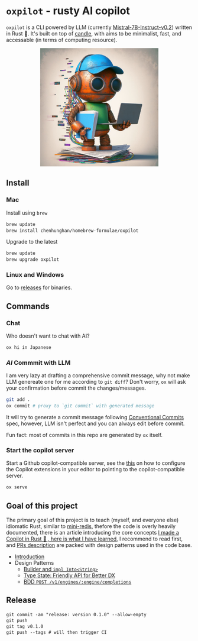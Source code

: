 # `oxpilot` - rusty AI copilot

`oxpilot` is a CLI powered by LLM (currently [Mistral-7B-Instruct-v0.2](https://huggingface.co/mistralai/Mistral-7B-Instruct-v0.2)) written in Rust 🦀. It's built on top of [candle](https://github.com/huggingface/candle), with aims to be minimalist, fast, and accessable (in terms of computing resource).

<p align="center">
  <img src="./doc/img/rusty-copilot.jpeg" width="320" height="320" alt="A rusty programming copilot" />
</p>

## Install

### Mac

Install using `brew`

```sh
brew update
brew install chenhunghan/homebrew-formulae/oxpilot
```

Upgrade to the latest

```sh
brew update
brew upgrade oxpilot
```

### Linux and Windows

Go to [releases](https://github.com/chenhunghan/oxpilot/releases) for binaries.

## Commands

### Chat

Who doesn't want to chat with AI?

```sh
ox hi in Japanese
```

### **_AI_** Commmit with LLM

I am very lazy at drafting a comprehensive commit message, why not make LLM genereate one for me according to `git diff`? Don't worry, `ox` will ask your confirmation before commit the changes/messages.

```sh
git add .
ox commit # proxy to `git commit` with generated message
```

It will try to generate a commit message following [Conventional Commits](https://www.conventionalcommits.org/en/v1.0.0/) spec, however, LLM isn't perfect and you can always edit before commit.

Fun fact: most of commits in this repo are generated by `ox` itself.

### Start the copilot server

Start a Github copilot-compatible server, see the [this](https://dev.to/chenhunghan/use-code-llama-and-other-open-llms-as-drop-in-replacement-for-copilot-code-completion-58hg) on how to configure the Copilot extensions in your editor to pointing to the copilot-compatible server.

```sh
ox serve
```

## Goal of this project

The primary goal of this project is to teach (myself, and everyone else) idiomatic Rust, similar to [mini-redis](https://github.com/tokio-rs/mini-redis), thefore the code is overly heavily documented, there is an article introducing the core concepts [I made a Copilot in Rust 🦀 , here is what I have learned](https://dev.to/chenhunghan/i-made-a-copilot-in-rust-here-is-what-i-have-learned-as-a-typescript-dev-52md), I recommend to read first, and [PRs description](https://github.com/chenhunghan/oxpilot/pulls?q=is%3Apr) are packed with design patterns used in the code base.

- [Introduction](https://dev.to/chenhunghan/i-made-a-copilot-in-rust-here-is-what-i-have-learned-as-a-typescript-dev-2n2p-temp-slug-6347339?preview=542b15b40bd1c6551c37ba5132030656b8fe8db5467a160112e8389e1ad7c6d901c13fd836c53124a72ab38bb0ae39d7f6de01969655b70ba69851d7)
- Design Patterns
  - [Builder and `impl Into<String>`](https://github.com/chenhunghan/oxpilot/pull/1)
  - [Type State: Friendly API for Better DX](https://github.com/chenhunghan/oxpilot/pull/5)
  - [BDD `POST /v1/engines/:engine/completions`](https://github.com/chenhunghan/oxpilot/pull/6)

## Release

```
git commit -am "release: version 0.1.0" --allow-empty
git push
git tag v0.1.0
git push --tags # will then trigger CI
```
